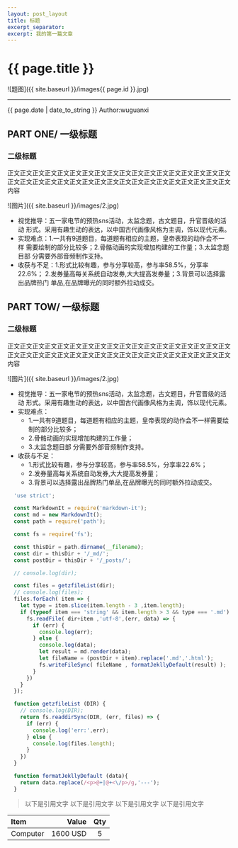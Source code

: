 ```yaml
---
layout: post_layout
title: 标题
excerpt_separator: 
excerpt: 我的第一篇文章
---
```


# {{ page.title }}

![题图]({{ site.baseurl }}/images{{ page.id }}.jpg)

----------

{{ page.date | date_to_string }}  Author:wuguanxi

## PART ONE/ 一级标题

### 二级标题

正文正文正文正文正文正文正文正文正文正文正文正文正文正文正文正文正文正文正文正文正文正文正文正文正文正文正文正文正文正文正文正文正文正文正文正文内容

![图片]({{ site.baseurl }}/images/2.jpg)

+ 视觉推导：五一家电节的预热sns活动，太监念题，古文题目，升官晋级的活动
形式。采用有趣生动的表达，以中国古代画像风格为主调，饰以现代元素。
+ 实现难点：1.一共有9道题目，每道题有相应的主题，皇帝表现的动作会不一样
需要绘制的部分比较多；2.骨骼动画的实现增加构建的工作量；3.太监念题目部
分需要外部音频制作支持。
+ 收获与不足：1.形式比较有趣，参与分享较高，参与率58.5%，分享率22.6%；
2.发券量高每关系统自动发券,大大提高发券量；3.背景可以选择露出品牌热门
单品,在品牌曝光的同时额外拉动成交。

## PART TOW/ 一级标题

### 二级标题

正文正文正文正文正文正文正文正文正文正文正文正文正文正文正文正文正文正文正文正文正文正文正文正文正文正文正文正文正文正文正文正文正文正文正文正文内容

![图片]({{ site.baseurl }}/images/2.jpg)

+ 视觉推导：五一家电节的预热sns活动，太监念题，古文题目，升官晋级的活动
形式。采用有趣生动的表达，以中国古代画像风格为主调，饰以现代元素。
+ 实现难点：
  - 1.一共有9道题目，每道题有相应的主题，皇帝表现的动作会不一样需要绘制的部分比较多；
  - 2.骨骼动画的实现增加构建的工作量；
  - 3.太监念题目部
分需要外部音频制作支持。
+ 收获与不足：
  - 1.形式比较有趣，参与分享较高，参与率58.5%，分享率22.6%；
  - 2.发券量高每关系统自动发券,大大提高发券量；
  - 3.背景可以选择露出品牌热门单品,在品牌曝光的同时额外拉动成交。



```javascript
  'use strict';

  const MarkdownIt = require('markdown-it');
  const md = new MarkdownIt();
  const path = require('path');

  const fs = require('fs');

  const thisDir = path.dirname(__filename);
  const dir = thisDir + '/_md/';
  const postDir = thisDir + '/_posts/';

  // console.log(dir);

  const files = getzfileList(dir);
  // console.log(files);
  files.forEach( item => {
    let type = item.slice(item.length - 3 ,item.length);
    if (typeof item === 'string' && item.length > 3 && type === '.md') {
      fs.readFile( dir+item ,'utf-8',(err, data) => {
        if (err) {
          console.log(err);
        } else {
          console.log(data);
          let result = md.render(data);
          let fileName = (postDir + item).replace('.md','.html');
          fs.writeFileSync( fileName , formatJekllyDefault(result) );
        }
      })
    }
  });

  function getzfileList (DIR) {
    // console.log(DIR);
    return fs.readdirSync(DIR, (err, files) => {
      if (err) {
        console.log('err:',err);
      } else {
        console.log(files.length);
      }
    })
  }

  function formatJekllyDefault (data){
    return data.replace(/<p>@+|@+<\/p>/g,'---');
  }
```

> 以下是引用文字
> 以下是引用文字
> 以下是引用文字
> 以下是引用文字

| Item |  Value  | Qty |
|:---- | -------:|:---:|
|Computer|1600 USD|  5 |




